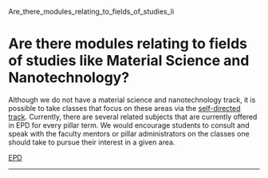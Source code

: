 Are_there_modules_relating_to_fields_of_studies_li



Are there modules relating to fields of studies like Material Science and Nanotechnology?
=========================================================================================

Although we do not have a material science and nanotechnology track, it is possible to take classes that focus on these areas via the [self-directed track](/epd/education/undergraduate/specialisation-tracks/self-directed-programme/). Currently, there are several related subjects that are currently offered in EPD for every pillar term. We would encourage students to consult and speak with the faculty mentors or pillar administrators on the classes one should take to pursue their interest in a given area.

[EPD](https://www.sutd.edu.sg/epd/tag/epd/)

---

